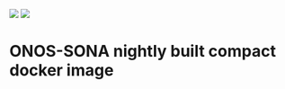 [![](https://images.microbadger.com/badges/image/opensona/onos-sona-nightly-light-docker.svg)](https://microbadger.com/images/opensona/onos-sona-nightly-light-docker "Image Size and Number of Layers")
[![](https://images.microbadger.com/badges/version/opensona/onos-sona-nightly-light-docker.svg)](https://microbadger.com/images/opensona/onos-sona-nightly-light-docker "Container Version")
# ONOS-SONA nightly built compact docker image
